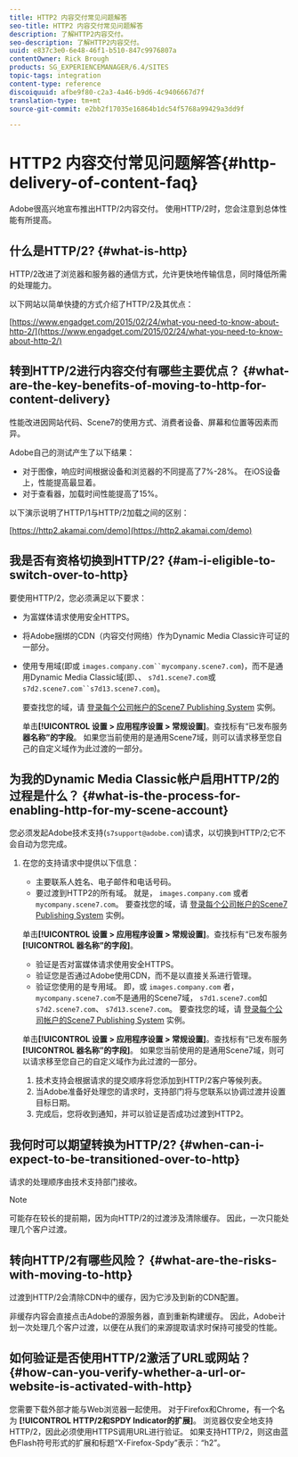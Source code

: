 ```yaml
---
title: HTTP2 内容交付常见问题解答
seo-title: HTTP2 内容交付常见问题解答
description: 了解HTTP2内容交付。
seo-description: 了解HTTP2内容交付。
uuid: e837c3e0-6e48-46f1-b510-847c9976807a
contentOwner: Rick Brough
products: SG_EXPERIENCEMANAGER/6.4/SITES
topic-tags: integration
content-type: reference
discoiquuid: afbe9f80-c2a3-4a46-b9d6-4c9406667d7f
translation-type: tm+mt
source-git-commit: e2bb2f17035e16864b1dc54f5768a99429a3dd9f

---
```



# HTTP2 内容交付常见问题解答{#http-delivery-of-content-faq}

Adobe很高兴地宣布推出HTTP/2内容交付。 使用HTTP/2时，您会注意到总体性能有所提高。

## 什么是HTTP/2? {#what-is-http}

HTTP/2改进了浏览器和服务器的通信方式，允许更快地传输信息，同时降低所需的处理能力。

以下网站以简单快捷的方式介绍了HTTP/2及其优点：

[https://www.engadget.com/2015/02/24/what-you-need-to-know-about-http-2/](https://www.engadget.com/2015/02/24/what-you-need-to-know-about-http-2/)

## 转到HTTP/2进行内容交付有哪些主要优点？ {#what-are-the-key-benefits-of-moving-to-http-for-content-delivery}

性能改进因网站代码、Scene7的使用方式、消费者设备、屏幕和位置等因素而异。

Adobe自己的测试产生了以下结果：

* 对于图像，响应时间根据设备和浏览器的不同提高了7%-28%。 在iOS设备上，性能提高最显着。
* 对于查看器，加载时间性能提高了15%。

以下演示说明了HTTP/1与HTTP/2加载之间的区别：

[https://http2.akamai.com/demo](https://http2.akamai.com/demo)

## 我是否有资格切换到HTTP/2? {#am-i-eligible-to-switch-over-to-http}

要使用HTTP/2，您必须满足以下要求：

* 为富媒体请求使用安全HTTPS。
* 将Adobe捆绑的CDN（内容交付网络）作为Dynamic Media Classic许可证的一部分。
* 使用专用域(即或 `images.company.com``mycompany.scene7.com`)，而不是通用Dynamic Media Classic域(即、、 `s7d1.scene7.com`或 `s7d2.scene7.com``s7d13.scene7.com`)。

   要查找您的域，请 [登录每个公司帐户的Scene7 Publishing System](https://www.adobe.com/marketing-cloud/experience-manager/scene7-login.html) 实例。

   单击&#x200B;**[!UICONTROL 设置 > 应用程序设置 > 常规设置]**。查找标有“已发布服务 **器名称”的字段**。 如果您当前使用的是通用Scene7域，则可以请求移至您自己的自定义域作为此过渡的一部分。

## 为我的Dynamic Media Classic帐户启用HTTP/2的过程是什么？ {#what-is-the-process-for-enabling-http-for-my-scene-account}

您必须发起Adobe技术支持(`s7support@adobe.com`)请求，以切换到HTTP/2;它不会自动为您完成。

1. 在您的支持请求中提供以下信息：

   * 主要联系人姓名、电子邮件和电话号码。
   * 要过渡到HTTP2的所有域。 就是， `images.company.com` 或者 `mycompany.scene7.com`。
   要查找您的域，请 [登录每个公司帐户的Scene7 Publishing System](https://www.adobe.com/marketing-cloud/experience-manager/scene7-login.html) 实例。

   单击&#x200B;**[!UICONTROL 设置 > 应用程序设置 > 常规设置]**。查找标有“已发布服务 **[!UICONTROL 器名称”的字段]**。

   * 验证是否对富媒体请求使用安全HTTPS。
   * 验证您是否通过Adobe使用CDN，而不是以直接关系进行管理。
   * 验证您使用的是专用域。 即，或 `images.company.com` 者， `mycompany.scene7.com`不是通用的Scene7域， `s7d1.scene7.com`如 `s7d2.scene7.com`、 `s7d13.scene7.com`。
   要查找您的域，请 [登录每个公司帐户的Scene7 Publishing System](https://www.adobe.com/marketing-cloud/experience-manager/scene7-login.html) 实例。

   单击&#x200B;**[!UICONTROL 设置 > 应用程序设置 > 常规设置]**。查找标有“已发布服务 **[!UICONTROL 器名称”的字段]**。 如果您当前使用的是通用Scene7域，则可以请求移至您自己的自定义域作为此过渡的一部分。

   1. 技术支持会根据请求的提交顺序将您添加到HTTP/2客户等候列表。
   1. 当Adobe准备好处理您的请求时，支持部门将与您联系以协调过渡并设置目标日期。
   1. 完成后，您将收到通知，并可以验证是否成功过渡到HTTP2。



## 我何时可以期望转换为HTTP/2? {#when-can-i-expect-to-be-transitioned-over-to-http}

请求的处理顺序由技术支持部门接收。

>[!NOTE]
>
>可能存在较长的提前期，因为向HTTP/2的过渡涉及清除缓存。 因此，一次只能处理几个客户过渡。

## 转向HTTP/2有哪些风险？ {#what-are-the-risks-with-moving-to-http}

过渡到HTTP/2会清除CDN中的缓存，因为它涉及到新的CDN配置。

非缓存内容会直接点击Adobe的源服务器，直到重新构建缓存。 因此，Adobe计划一次处理几个客户过渡，以便在从我们的来源提取请求时保持可接受的性能。

## 如何验证是否使用HTTP/2激活了URL或网站？ {#how-can-you-verify-whether-a-url-or-website-is-activated-with-http}

您需要下载外部才能与Web浏览器一起使用。 对于Firefox和Chrome，有一个名为 **[!UICONTROL HTTP/2和SPDY Indicator的扩展]**。 浏览器仅安全地支持HTTP/2，因此必须使用HTTPS调用URL进行验证。 如果支持HTTP/2，则这由蓝色Flash符号形式的扩展和标题“X-Firefox-Spdy”表示：“h2”。
